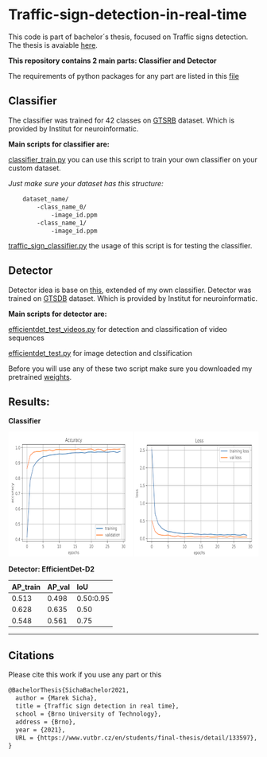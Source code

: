 # Traffic-sign-detection-in-real-time

This code is part of bachelor´s thesis, focused on Traffic signs detection. The thesis is avaiable [here](https://www.vutbr.cz/studenti/zav-prace/detail/128219).

**This repository contains 2 main parts: Classifier and Detector**

The requirements of python packages for any part are listed in this [file](requirements.txt)

## Classifier

The classifier was trained for 42 classes on [GTSRB](https://benchmark.ini.rub.de/gtsrb_news.html) dataset. Which is provided by Institut for neuroinformatic.

**Main scripts for classifier are:** 

[classifier_train.py](classifier_train.py) you can use this script to train your own classifier on your custom dataset.  

*Just make sure your dataset has this structure:*
~~~~
    dataset_name/
        -class_name_0/
            -image_id.ppm
        -class_name_1/
            -image_id.ppm
 ~~~~           
[traffic_sign_classifier.py](traffic_sign_classifier.py) the usage of this script is for testing the classifier. 

## Detector

Detector idea is base on [this](https://github.com/zylo117/Yet-Another-EfficientDet-Pytorch), extended of my own classifier. Detector was trained on [GTSDB](https://benchmark.ini.rub.de/gtsdb_news.html) dataset. Which is provided by Institut for neuroinformatic.

**Main scripts for detector are:**

[efficientdet_test_videos.py](efficientdet_test_videos.py) for detection and classification of video sequences

[efficientdet_test.py](efficientdet_test.py) for image detection and clssification

Before you will use any of these two script make sure you downloaded my pretrained [weights](https://github.com/MarekSicha/Traffic-sign-detection-in-real-time/releases/download/epoch_72/efficientdet-d2_72_36000.pth).


## Results:

**Classifier**


![accuracy](images/accuracy.png)       ![accuracy](images/loss.png)

**Detector: EfficientDet-D2**

| AP_train| AP_val |IoU |
|:-- | :-- |:--|
|0.513 | 0.498 | 0.50:0.95 |
|0.628 | 0.635 | 0.50|
|0.548 | 0.561 | 0.75|

---
## Citations

Please cite this work if you use any part or this

~~~~
@BachelorThesis{SichaBachelor2021,
  author = {Marek Sicha},
  title = {Traffic sign detection in real time},
  school = {Brno University of Technology},
  address = {Brno},
  year = {2021},
  URL = {https://www.vutbr.cz/en/students/final-thesis/detail/133597},
}
~~~~

